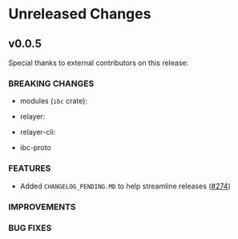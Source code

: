 # Unreleased Changes

## v0.0.5

Special thanks to external contributors on this release:

### BREAKING CHANGES

- modules (`ibc` crate):

- relayer:

- relayer-cli:

- ibc-proto

### FEATURES

- Added `CHANGELOG_PENDING.MD` to help streamline releases ([#274])

### IMPROVEMENTS

### BUG FIXES


[#274]: https://github.com/informalsystems/ibc-rs/issues/274